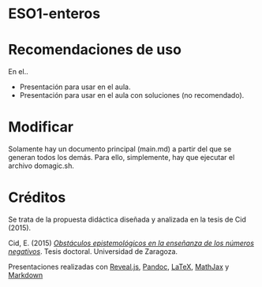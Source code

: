# ESO1-enteros


# Recomendaciones de uso
En el..
- Presentación para usar en el aula.
- Presentación para usar en el aula con soluciones (no recomendado).


# Modificar
Solamente hay un documento principal (main.md) a partir del que se generan todos los demás. Para ello, simplemente, hay que ejecutar el archivo domagic.sh. 

# Créditos
Se trata de la propuesta didáctica diseñada y analizada en la tesis de Cid (2015).

Cid, E. (2015) [_Obstáculos epistemológicos en la enseñanza de los números negativos_](http://www.atd-tad.org/documentos/obstaculos-epistemologicos-en-la-ensenanza-de-los-numeros-negativos-tesis-doctoral/). Tesis doctoral. Universidad de Zaragoza.

Presentaciones realizadas con  <a href="https://revealjs.com/#/">Reveal.js</a>, <a href="https://pandoc.org/">Pandoc</a>, <a href="https://www.latex-project.org/">LaTeX</a>, <a href="https://www.mathjax.org/">MathJax</a> y <a href="https://www.markdownguide.org/">Markdown</a>

